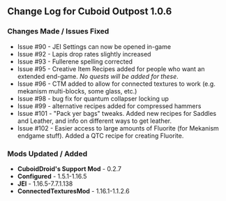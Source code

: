 ## Change Log for Cuboid Outpost 1.0.6

### Changes Made / Issues Fixed

- Issue #90 - JEI Settings can now be opened in-game
- Issue #92 - Lapis drop rates slightly increased
- Issue #93 - Fullerene spelling corrected
- Issue #95 - Creative Item Recipes added for people who want an extended end-game. _No quests will be added for these_.
- Issue #96 - CTM added to allow for connected textures to work (e.g. mekanism multi-blocks, some glass, etc.)
- Issue #98 - bug fix for quantum collapser locking up
- Issue #99 - alternative recipes added for compressed hammers
- Issue #101 - "Pack yer bags" tweaks. Added new recipes for Saddles and Leather, and info on different ways to get leather.
- Issue #102 - Easier access to large amounts of Fluorite (for Mekanism endgame stuff). Added a QTC recipe for creating Fluorite.

### Mods Updated / Added

- **CuboidDroid's Support Mod** - 0.2.7
- **Configured** - 1.5.1-1.16.5
- **JEI** - 1.16.5-7.7.1.138
- **ConnectedTexturesMod** - 1.16.1-1.1.2.6
